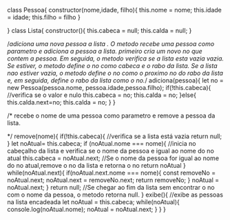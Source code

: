 class Pessoa{
  constructor(nome,idade, filho){
    this.nome = nome;
    this.idade = idade;
    this.filho = filho
  }

}
class Lista{
  constructor(){
    this.cabeca = null;
    this.calda = null;
  }



/*adiciona uma nova pessoa a lista . O metodo recebe
 uma pessoa como parametro e adiciona a pessoa a lista.  primeiro
 cria um novo no que contem a pessoa. Em seguida, o metodo verifica se a lista esta vazia vazia.
 Se estiver, o metodo define o no como cabeca e o rabo da lista. Se a
 lista nao estiver vazia, o metodo define o no como o proximo no do rabo da lista e, em
 seguida, define o rabo da lista como o no.*/
  adiciona(pessoa){
    let no = new Pessoa(pessoa.nome, pessoa.idade,pessoa.filho);
    if(!this.cabeca){ //verifica se o valor e nulo
      this.cabeca = no;
      this.calda = no;
    }else{
      this.calda.next=no;
      this.calda = no;
    }
  }


  /*
  recebe o nome de uma pessoa como parametro e remove a pessoa da lista.

  */
  remove(nome){
      if(!this.cabeca){ //verifica se a lista está vazia
          return null;
      }
      let noAtual= this.cabeca;
      if (noAtual.nome === nome){ //inicia no cabeçalho da lista e verifica se o nome da pessoa e igual ao nome do no atual
          this.cabeca = noAtual.next; //Se o nome da pessoa for igual ao nome do no atual,remove o no da lista e retorna o no
          return noAtual
      }
      while(noAtual.next){
          if(noAtual.next.nome === nome){
              const removeNo = noAtual.next;
              noAtual.next = removeNo.next;
              return removeNo;
          }
          noAtual = noAtual.next;
      }
      return null; //Se chegar ao fim da lista sem encontrar o no com o nome da pessoa, o metodo retorna null.
  }
  exibe(){ //exibe as pessoas na lista encadeada
      let noAtual = this.cabeca;
      while(noAtual){
          console.log(noAtual.nome);
          noAtual = noAtual.next;
      }
  }
}
